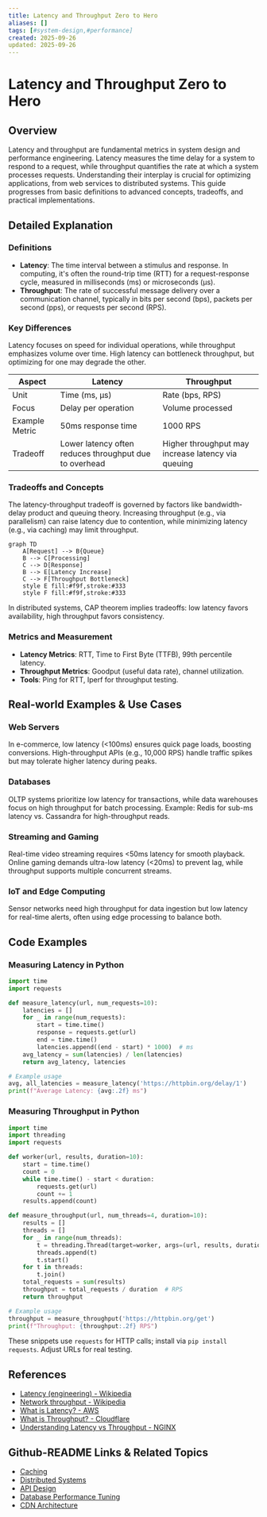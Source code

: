 ```yaml
---
title: Latency and Throughput Zero to Hero
aliases: []
tags: [#system-design,#performance]
created: 2025-09-26
updated: 2025-09-26
---
```


# Latency and Throughput Zero to Hero

## Overview

Latency and throughput are fundamental metrics in system design and performance engineering. Latency measures the time delay for a system to respond to a request, while throughput quantifies the rate at which a system processes requests. Understanding their interplay is crucial for optimizing applications, from web services to distributed systems. This guide progresses from basic definitions to advanced concepts, tradeoffs, and practical implementations.

## Detailed Explanation

### Definitions

- **Latency**: The time interval between a stimulus and response. In computing, it's often the round-trip time (RTT) for a request-response cycle, measured in milliseconds (ms) or microseconds (μs).
- **Throughput**: The rate of successful message delivery over a communication channel, typically in bits per second (bps), packets per second (pps), or requests per second (RPS).

### Key Differences

Latency focuses on speed for individual operations, while throughput emphasizes volume over time. High latency can bottleneck throughput, but optimizing for one may degrade the other.

| Aspect          | Latency                          | Throughput                      |
|-----------------|----------------------------------|---------------------------------|
| Unit            | Time (ms, μs)                   | Rate (bps, RPS)                |
| Focus           | Delay per operation             | Volume processed               |
| Example Metric  | 50ms response time              | 1000 RPS                       |
| Tradeoff        | Lower latency often reduces throughput due to overhead | Higher throughput may increase latency via queuing |

### Tradeoffs and Concepts

The latency-throughput tradeoff is governed by factors like bandwidth-delay product and queuing theory. Increasing throughput (e.g., via parallelism) can raise latency due to contention, while minimizing latency (e.g., via caching) may limit throughput.

```mermaid
graph TD
    A[Request] --> B{Queue}
    B --> C[Processing]
    C --> D[Response]
    B --> E[Latency Increase]
    C --> F[Throughput Bottleneck]
    style E fill:#f9f,stroke:#333
    style F fill:#f9f,stroke:#333
```

In distributed systems, CAP theorem implies tradeoffs: low latency favors availability, high throughput favors consistency.

### Metrics and Measurement

- **Latency Metrics**: RTT, Time to First Byte (TTFB), 99th percentile latency.
- **Throughput Metrics**: Goodput (useful data rate), channel utilization.
- **Tools**: Ping for RTT, Iperf for throughput testing.

## Real-world Examples & Use Cases

### Web Servers

In e-commerce, low latency (<100ms) ensures quick page loads, boosting conversions. High-throughput APIs (e.g., 10,000 RPS) handle traffic spikes but may tolerate higher latency during peaks.

### Databases

OLTP systems prioritize low latency for transactions, while data warehouses focus on high throughput for batch processing. Example: Redis for sub-ms latency vs. Cassandra for high-throughput reads.

### Streaming and Gaming

Real-time video streaming requires <50ms latency for smooth playback. Online gaming demands ultra-low latency (<20ms) to prevent lag, while throughput supports multiple concurrent streams.

### IoT and Edge Computing

Sensor networks need high throughput for data ingestion but low latency for real-time alerts, often using edge processing to balance both.

## Code Examples

### Measuring Latency in Python

```python
import time
import requests

def measure_latency(url, num_requests=10):
    latencies = []
    for _ in range(num_requests):
        start = time.time()
        response = requests.get(url)
        end = time.time()
        latencies.append((end - start) * 1000)  # ms
    avg_latency = sum(latencies) / len(latencies)
    return avg_latency, latencies

# Example usage
avg, all_latencies = measure_latency('https://httpbin.org/delay/1')
print(f"Average Latency: {avg:.2f} ms")
```

### Measuring Throughput in Python

```python
import time
import threading
import requests

def worker(url, results, duration=10):
    start = time.time()
    count = 0
    while time.time() - start < duration:
        requests.get(url)
        count += 1
    results.append(count)

def measure_throughput(url, num_threads=4, duration=10):
    results = []
    threads = []
    for _ in range(num_threads):
        t = threading.Thread(target=worker, args=(url, results, duration))
        threads.append(t)
        t.start()
    for t in threads:
        t.join()
    total_requests = sum(results)
    throughput = total_requests / duration  # RPS
    return throughput

# Example usage
throughput = measure_throughput('https://httpbin.org/get')
print(f"Throughput: {throughput:.2f} RPS")
```

These snippets use `requests` for HTTP calls; install via `pip install requests`. Adjust URLs for real testing.

## References

- [Latency (engineering) - Wikipedia](https://en.wikipedia.org/wiki/Latency_(engineering))
- [Network throughput - Wikipedia](https://en.wikipedia.org/wiki/Network_throughput)
- [What is Latency? - AWS](https://aws.amazon.com/what-is/latency/)
- [What is Throughput? - Cloudflare](https://www.cloudflare.com/learning/performance/glossary/what-is-throughput/)
- [Understanding Latency vs Throughput - NGINX](https://www.nginx.com/blog/understanding-latency-vs-throughput/)

## Github-README Links & Related Topics

- [Caching](caching/)
- [Distributed Systems](distributed-systems/)
- [API Design](api-design-principles/)
- [Database Performance Tuning](database-performance-tuning/)
- [CDN Architecture](cdn-architecture/)